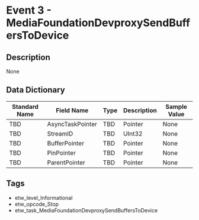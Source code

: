 # Event 3 - MediaFoundationDevproxySendBuffersToDevice

## Description
None

## Data Dictionary
|Standard Name|Field Name|Type|Description|Sample Value|
|---|---|---|---|---|
|TBD|AsyncTaskPointer|TBD|Pointer|None|None|
|TBD|StreamID|TBD|UInt32|None|None|
|TBD|BufferPointer|TBD|Pointer|None|None|
|TBD|PinPointer|TBD|Pointer|None|None|
|TBD|ParentPointer|TBD|Pointer|None|None|

## Tags
* etw_level_Informational
* etw_opcode_Stop
* etw_task_MediaFoundationDevproxySendBuffersToDevice